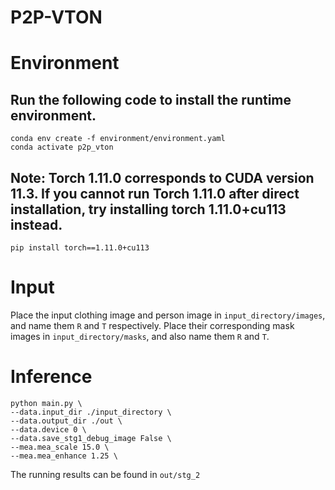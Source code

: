 # P2P-VTON
# Environment
## Run the following code to install the runtime environment.
```
conda env create -f environment/environment.yaml
conda activate p2p_vton
```
## Note: Torch 1.11.0 corresponds to CUDA version 11.3. If you cannot run Torch 1.11.0 after direct installation, try installing torch 1.11.0+cu113 instead.
```
pip install torch==1.11.0+cu113
```
# Input
Place the input clothing image and person image in ```input_directory/images```, and name them ```R``` and ```T``` respectively. Place their corresponding mask images in ```input_directory/masks```, and also name them ```R``` and ```T```.
# Inference
```
python main.py \
--data.input_dir ./input_directory \
--data.output_dir ./out \
--data.device 0 \
--data.save_stg1_debug_image False \
--mea.mea_scale 15.0 \
--mea.mea_enhance 1.25 \
```
The running results can be found in ```out/stg_2```
